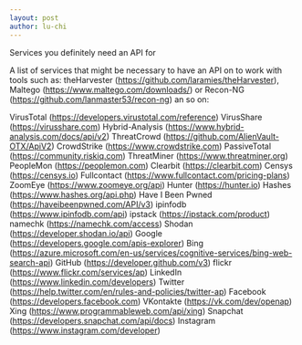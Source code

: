 ```yaml
---
layout: post
author: lu-chi
---
```

Services you definitely need an API for

A list of services that might be necessary to have an API on to work with tools such as:
theHarvester (https://github.com/laramies/theHarvester), Maltego (https://www.maltego.com/downloads/) or Recon-NG (https://github.com/lanmaster53/recon-ng) an so on:

VirusTotal (https://developers.virustotal.com/reference)
VirusShare (https://virusshare.com)
Hybrid-Analysis (https://www.hybrid-analysis.com/docs/api/v2)
ThreatCrowd (https://github.com/AlienVault-OTX/ApiV2)
CrowdStrike (https://www.crowdstrike.com)
PassiveTotal (https://community.riskiq.com)
ThreatMiner (https://www.threatminer.org)
PeopleMon (https://peoplemon.com)
Clearbit (https://clearbit.com)
Censys (https://censys.io)
Fullcontact (https://www.fullcontact.com/pricing-plans)
ZoomEye (https://www.zoomeye.org/api)
Hunter (https://hunter.io)
Hashes (https://www.hashes.org/api.php)
Have I Been Pwned (https://haveibeenpwned.com/API/v3)
ipinfodb (https://www.ipinfodb.com/api)
ipstack (https://ipstack.com/product)
namechk (https://namechk.com/access)
Shodan (https://developer.shodan.io/api)
Google (https://developers.google.com/apis-explorer)
Bing (https://azure.microsoft.com/en-us/services/cognitive-services/bing-web-search-api)
GitHub (https://developer.github.com/v3)
flickr (https://www.flickr.com/services/ap)
LinkedIn (https://www.linkedin.com/developers)
Twitter (https://help.twitter.com/en/rules-and-policies/twitter-ap)
Facebook (https://developers.facebook.com)
VKontakte (https://vk.com/dev/openap)
Xing (https://www.programmableweb.com/api/xing)
Snapchat (https://developers.snapchat.com/api/docs)
Instagram (https://www.instagram.com/developer)
